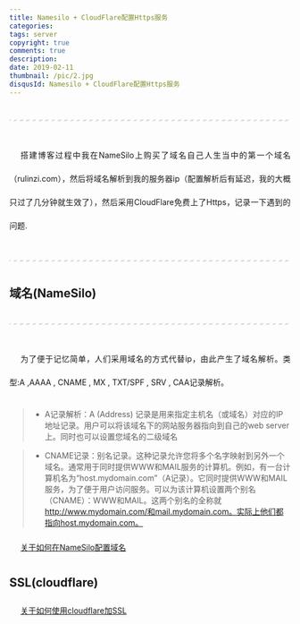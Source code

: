 ```yaml
---
title: Namesilo + CloudFlare配置Https服务
categories: 
tags: server
copyright: true
comments: true
description: 
date: 2019-02-11
thumbnail: /pic/2.jpg
disqusId: Namesilo + CloudFlare配置Https服务
---
```


---

搭建博客过程中我在NameSilo上购买了域名自己人生当中的第一个域名（rulinzi.com），然后将域名解析到我的服务器ip（配置解析后有延迟，我的大概只过了几分钟就生效了），然后采用CloudFlare免费上了Https，记录一下遇到的问题.
 
---
<!-- more -->

## 域名(NameSilo)

---

 为了便于记忆简单，人们采用域名的方式代替ip，由此产生了域名解析。类型:A ,AAAA , CNAME , MX , TXT/SPF , SRV , CAA记录解析。

>* A记录解析：A (Address) 记录是用来指定主机名（或域名）对应的IP地址记录。用户可以将该域名下的网站服务器指向到自己的web server上。同时也可以设置您域名的二级域名

>* CNAME记录：别名记录。这种记录允许您将多个名字映射到另外一个域名。通常用于同时提供WWW和MAIL服务的计算机。例如，有一台计算机名为“host.mydomain.com”（A记录）。它同时提供WWW和MAIL服务，为了便于用户访问服务。可以为该计算机设置两个别名（CNAME）：WWW和MAIL。这两个别名的全称就
http://www.mydomain.com/和mail.mydomain.com。实际上他们都指向host.mydomain.com。 

[关于如何在NameSilo配置域名]()


## SSL(cloudflare)


[关于如何使用cloudflare加SSL]()




<style>
hr{
    margin: 40px 0;
    height: 3px;
    border: none;
    background-color: #ddd;
    background-image: repeating-linear-gradient(-45deg, #fff, #fff 4px, transparent 4px, transparent 8px);
}
p{
  margin: 0 0 25px 0;
  font-size: 14px;
  line-height: 3;
  text-indent:20px;
  text-align: justify;
  /*letter-spacing:1px;*/
}
</style>